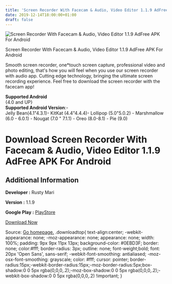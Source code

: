 ```yaml
---
title: 'Screen Recorder With Facecam & Audio, Video Editor 1.1.9 AdFree APK For Android'
date: 2019-12-14T18:00:00+01:00
draft: false
---
```


![Screen Recorder With Facecam & Audio, Video Editor 1.1.9 AdFree APK For Android](https://i0.wp.com/apkhome.net/wp-content/uploads/2019/12/Screen-Recorder-With-Facecam-Audio-Video-Editor-1.1.9-AdFree.png "Screen Recorder With Facecam & Audio, Video Editor 1.1.9 AdFree APK For Android")

  

Screen Recorder With Facecam & Audio, Video Editor 1.1.9 AdFree APK For Android

Smooth screen recorder, one\*touch screen capture, professional video and photo editing, that's how you will feel when you use our screen recorder with audio app. Cutting edge technology, bringing the ultimate screen recording experience. Feel free to download the screen recorder with the facecam app!

**Supported Android**  
{4.0 and UP}  
**Supported Android Version**:-  
Jelly Bean(4.1"4.3.1)- KitKat (4.4"4.4.4)- Lollipop (5.0"5.0.2) - Marshmallow (6.0 - 6.0.1) - Nougat (7.0 " 7.1.1) - Oreo (8.0-8.1) - Pie (9.0)

Download Screen Recorder With Facecam & Audio, Video Editor 1.1.9 AdFree APK For Android
========================================================================================

Additional Information
----------------------

**Developer :** Rusty Mari

**Version :** 1.1.9

**Google Play :** [PlayStore](https://play.google.com/store/apps/details?id=com.capturerecorder.receditor.screenrecorder&hl=en)

  

[Download Now](https://store4app.co/post/screen-recorder-with-facecam-amp-audio-video-editor-1-1-9-adfree-apk-for-android_1576334587)

  
Source: [Go homepage.](https://store4app.co/post/screen-recorder-with-facecam-amp-audio-video-editor-1-1-9-adfree-apk-for-android_1576334587) .downloadtop{ text-align:center; -webkit-appearance: none; -moz-appearance: none; appearance: none; width: 100%; padding: 9px 9px 11px 13px; background-color: #0EBD3F; border: none; color:#fff; border-radius: 3px; outline: none; font-weight;bold; font: 20px 'Open Sans', sans-serif; -webkit-font-smoothing: antialiased; -moz-osx-font-smoothing: grayscale; color: #fff; cursor: pointer; border-radius:15px;-webkit-border-radius:15px;-moz-border-radius:5px;box-shadow:0 0 5px rgba(0,0,0,.2);-moz-box-shadow:0 0 5px rgba(0,0,0,.2);-webkit-box-shadow:0 0 5px rgba(0,0,0,.2) !important; }